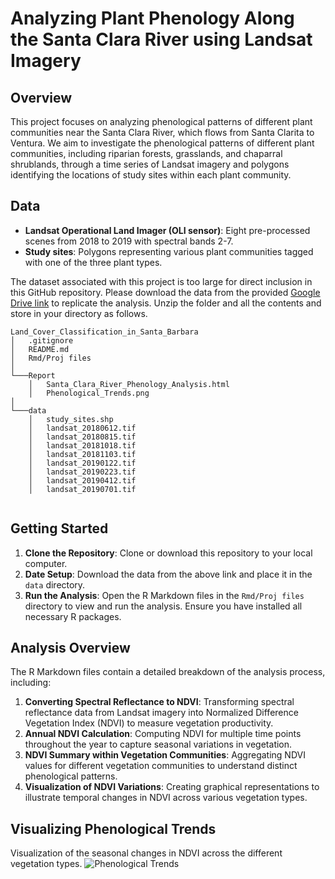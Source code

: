 # Analyzing Plant Phenology Along the Santa Clara River using Landsat Imagery

## Overview

This project focuses on analyzing phenological patterns of different plant communities near the Santa Clara River, which flows from Santa Clarita to Ventura. We aim to investigate the phenological patterns of different plant communities, including riparian forests, grasslands, and chaparral shrublands, through a time series of Landsat imagery and polygons identifying the locations of study sites within each plant community.


## Data

- **Landsat Operational Land Imager (OLI sensor)**: Eight pre-processed scenes from 2018 to 2019 with spectral bands 2-7.
- **Study sites**: Polygons representing various plant communities tagged with one of the three plant types.

The dataset associated with this project is too large for direct inclusion in this GitHub repository. Please download the data from the provided [Google Drive link](https://drive.google.com/file/d/1e9ZwWoC6kmqy5r7WtDOkabYa02jMx_sd/view?usp=sharing) to replicate the analysis. Unzip the folder and all the contents and store in your directory as follows.

```         
Land_Cover_Classification_in_Santa_Barbara
│   .gitignore
│   README.md
│   Rmd/Proj files 
│
└───Report
    │   Santa_Clara_River_Phenology_Analysis.html
    │   Phenological_Trends.png
│
└───data
    │   study_sites.shp
    │   landsat_20180612.tif
    │   landsat_20180815.tif
    │   landsat_20181018.tif
    │   landsat_20181103.tif
    │   landsat_20190122.tif
    │   landsat_20190223.tif
    │   landsat_20190412.tif
    │   landsat_20190701.tif
                
```

## Getting Started

1. **Clone the Repository**: Clone or download this repository to your local computer.
2. **Date Setup**: Download the data from the above link and place it in the `data` directory.
3. **Run the Analysis**: Open the R Markdown files in the `Rmd/Proj files` directory to view and run the analysis. Ensure you have installed all necessary R packages.


## Analysis Overview

The R Markdown files contain a detailed breakdown of the analysis process, including:

1. **Converting Spectral Reflectance to NDVI**: Transforming spectral reflectance data from Landsat imagery into Normalized Difference Vegetation Index (NDVI) to measure vegetation productivity.
2. **Annual NDVI Calculation**: Computing NDVI for multiple time points throughout the year to capture seasonal variations in vegetation.
3. **NDVI Summary within Vegetation Communities**: Aggregating NDVI values for different vegetation communities to understand distinct phenological patterns.
4. **Visualization of NDVI Variations**: Creating graphical representations to illustrate temporal changes in NDVI across various vegetation types.

## Visualizing Phenological Trends
Visualization of the seasonal changes in NDVI across the different vegetation types.
![Phenological Trends](Phenological_Trends.png)